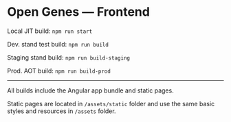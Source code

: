 # Open Genes — Frontend

Local JIT build: `npm run start`

Dev. stand test build: `npm run build`

Staging stand build: `npm run build-staging`

Prod. AOT build: `npm run build-prod`

---

All builds include the Angular app bundle and static pages.

Static pages are located in `/assets/static` folder and use the same basic styles and resources 
in `/assets` folder.

